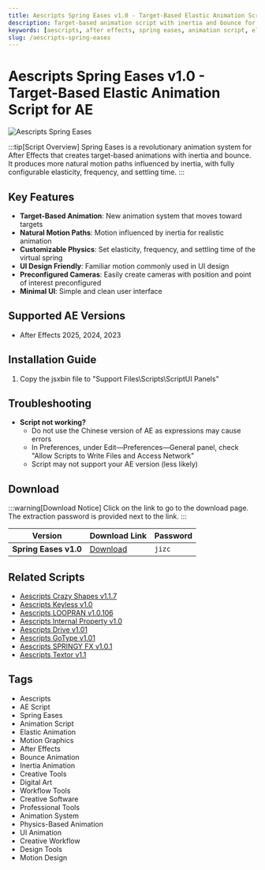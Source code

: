 ```yaml
---
title: Aescripts Spring Eases v1.0 - Target-Based Elastic Animation Script for AE
description: Target-based animation script with inertia and bounce for After Effects. Create natural motion paths influenced by inertia with configurable elasticity, frequency, and settling time.
keywords: [aescripts, after effects, spring eases, animation script, elastic animation, motion graphics, ae plugin, bounce animation]
slug: /aescripts-spring-eases
---
```


<!-- Above is frontmatter Part - generated based on content to meet Google SEO requirements, balancing automation efficiency with Google's E-E-A-T principles -->

# Aescripts Spring Eases v1.0 - Target-Based Elastic Animation Script for AE

![Aescripts Spring Eases](https://www.gfxcamp.com/wp-content/uploads/2025/09/Spring-Ease.jpg)

:::tip[Script Overview]
Spring Eases is a revolutionary animation system for After Effects that creates target-based animations with inertia and bounce. It produces more natural motion paths influenced by inertia, with fully configurable elasticity, frequency, and settling time.
:::

## Key Features

- **Target-Based Animation**: New animation system that moves toward targets
- **Natural Motion Paths**: Motion influenced by inertia for realistic animation
- **Customizable Physics**: Set elasticity, frequency, and settling time of the virtual spring
- **UI Design Friendly**: Familiar motion commonly used in UI design
- **Preconfigured Cameras**: Easily create cameras with position and point of interest preconfigured
- **Minimal UI**: Simple and clean user interface

## Supported AE Versions

- After Effects 2025, 2024, 2023

## Installation Guide

1. Copy the jsxbin file to "Support Files\\Scripts\\ScriptUI Panels"

## Troubleshooting

- **Script not working?**
  - Do not use the Chinese version of AE as expressions may cause errors
  - In Preferences, under Edit—Preferences—General panel, check "Allow Scripts to Write Files and Access Network"
  - Script may not support your AE version (less likely)

## Download

:::warning[Download Notice]
Click on the link to go to the download page. The extraction password is provided next to the link.
:::

| Version | Download Link | Password |
|---------|---------------|----------|
| **Spring Eases v1.0** | [Download](https://pan.baidu.com/s/17xKagevOT0wzhTfCl2WNwg?pwd=jizc) | `jizc` |

## Related Scripts

- [Aescripts Crazy Shapes v1.1.7](https://www.gfxcamp.com/crazy-shapes/)
- [Aescripts Keyless v1.0](https://www.gfxcamp.com/keyless/)
- [Aescripts LOOPRAN v1.0.106](https://www.gfxcamp.com/loopran/)
- [Aescripts Internal Property v1.0](https://www.gfxcamp.com/internal-property/)
- [Aescripts Drive v1.01](https://www.gfxcamp.com/aescripts-drive/)
- [Aescripts GoType v1.01](https://www.gfxcamp.com/aescripts-gotype/)
- [Aescripts SPRINGY FX v1.0.1](https://www.gfxcamp.com/springy-fx-v101/)
- [Aescripts Textor v1.1](https://www.gfxcamp.com/textor/)

## Tags

- Aescripts
- AE Script
- Spring Eases
- Animation Script
- Elastic Animation
- Motion Graphics
- After Effects
- Bounce Animation
- Inertia Animation
- Creative Tools
- Digital Art
- Workflow Tools
- Creative Software
- Professional Tools
- Animation System
- Physics-Based Animation
- UI Animation
- Creative Workflow
- Design Tools
- Motion Design